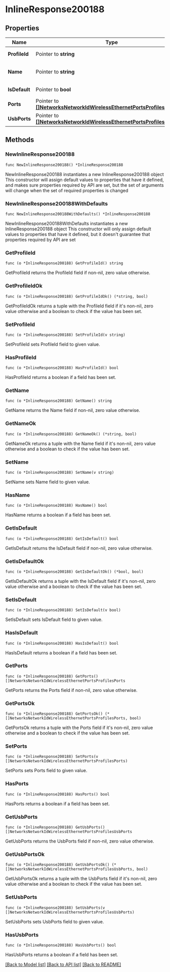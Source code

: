 # InlineResponse200188

## Properties

Name | Type | Description | Notes
------------ | ------------- | ------------- | -------------
**ProfileId** | Pointer to **string** | AP port profile ID | [optional] 
**Name** | Pointer to **string** | AP port profile name | [optional] 
**IsDefault** | Pointer to **bool** | Is default profile | [optional] 
**Ports** | Pointer to [**[]NetworksNetworkIdWirelessEthernetPortsProfilesPorts**](NetworksNetworkIdWirelessEthernetPortsProfilesPorts.md) | Ports config | [optional] 
**UsbPorts** | Pointer to [**[]NetworksNetworkIdWirelessEthernetPortsProfilesUsbPorts**](NetworksNetworkIdWirelessEthernetPortsProfilesUsbPorts.md) | Usb ports config | [optional] 

## Methods

### NewInlineResponse200188

`func NewInlineResponse200188() *InlineResponse200188`

NewInlineResponse200188 instantiates a new InlineResponse200188 object
This constructor will assign default values to properties that have it defined,
and makes sure properties required by API are set, but the set of arguments
will change when the set of required properties is changed

### NewInlineResponse200188WithDefaults

`func NewInlineResponse200188WithDefaults() *InlineResponse200188`

NewInlineResponse200188WithDefaults instantiates a new InlineResponse200188 object
This constructor will only assign default values to properties that have it defined,
but it doesn't guarantee that properties required by API are set

### GetProfileId

`func (o *InlineResponse200188) GetProfileId() string`

GetProfileId returns the ProfileId field if non-nil, zero value otherwise.

### GetProfileIdOk

`func (o *InlineResponse200188) GetProfileIdOk() (*string, bool)`

GetProfileIdOk returns a tuple with the ProfileId field if it's non-nil, zero value otherwise
and a boolean to check if the value has been set.

### SetProfileId

`func (o *InlineResponse200188) SetProfileId(v string)`

SetProfileId sets ProfileId field to given value.

### HasProfileId

`func (o *InlineResponse200188) HasProfileId() bool`

HasProfileId returns a boolean if a field has been set.

### GetName

`func (o *InlineResponse200188) GetName() string`

GetName returns the Name field if non-nil, zero value otherwise.

### GetNameOk

`func (o *InlineResponse200188) GetNameOk() (*string, bool)`

GetNameOk returns a tuple with the Name field if it's non-nil, zero value otherwise
and a boolean to check if the value has been set.

### SetName

`func (o *InlineResponse200188) SetName(v string)`

SetName sets Name field to given value.

### HasName

`func (o *InlineResponse200188) HasName() bool`

HasName returns a boolean if a field has been set.

### GetIsDefault

`func (o *InlineResponse200188) GetIsDefault() bool`

GetIsDefault returns the IsDefault field if non-nil, zero value otherwise.

### GetIsDefaultOk

`func (o *InlineResponse200188) GetIsDefaultOk() (*bool, bool)`

GetIsDefaultOk returns a tuple with the IsDefault field if it's non-nil, zero value otherwise
and a boolean to check if the value has been set.

### SetIsDefault

`func (o *InlineResponse200188) SetIsDefault(v bool)`

SetIsDefault sets IsDefault field to given value.

### HasIsDefault

`func (o *InlineResponse200188) HasIsDefault() bool`

HasIsDefault returns a boolean if a field has been set.

### GetPorts

`func (o *InlineResponse200188) GetPorts() []NetworksNetworkIdWirelessEthernetPortsProfilesPorts`

GetPorts returns the Ports field if non-nil, zero value otherwise.

### GetPortsOk

`func (o *InlineResponse200188) GetPortsOk() (*[]NetworksNetworkIdWirelessEthernetPortsProfilesPorts, bool)`

GetPortsOk returns a tuple with the Ports field if it's non-nil, zero value otherwise
and a boolean to check if the value has been set.

### SetPorts

`func (o *InlineResponse200188) SetPorts(v []NetworksNetworkIdWirelessEthernetPortsProfilesPorts)`

SetPorts sets Ports field to given value.

### HasPorts

`func (o *InlineResponse200188) HasPorts() bool`

HasPorts returns a boolean if a field has been set.

### GetUsbPorts

`func (o *InlineResponse200188) GetUsbPorts() []NetworksNetworkIdWirelessEthernetPortsProfilesUsbPorts`

GetUsbPorts returns the UsbPorts field if non-nil, zero value otherwise.

### GetUsbPortsOk

`func (o *InlineResponse200188) GetUsbPortsOk() (*[]NetworksNetworkIdWirelessEthernetPortsProfilesUsbPorts, bool)`

GetUsbPortsOk returns a tuple with the UsbPorts field if it's non-nil, zero value otherwise
and a boolean to check if the value has been set.

### SetUsbPorts

`func (o *InlineResponse200188) SetUsbPorts(v []NetworksNetworkIdWirelessEthernetPortsProfilesUsbPorts)`

SetUsbPorts sets UsbPorts field to given value.

### HasUsbPorts

`func (o *InlineResponse200188) HasUsbPorts() bool`

HasUsbPorts returns a boolean if a field has been set.


[[Back to Model list]](../README.md#documentation-for-models) [[Back to API list]](../README.md#documentation-for-api-endpoints) [[Back to README]](../README.md)


